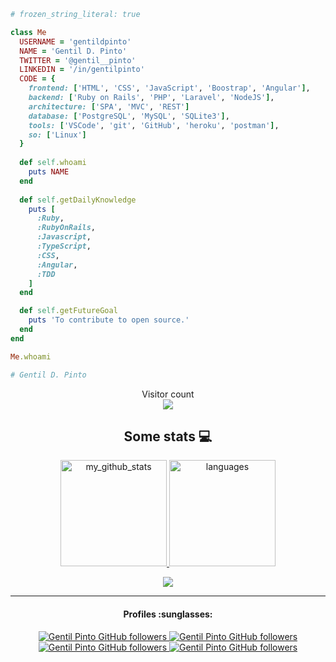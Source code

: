 <!--<p align="center">
    <img src="https://media.giphy.com/media/MeJgB3yMMwIaHmKD4z/giphy.gif" width="30%">
    WEB = 'https://gentilpinto.github.io/my-page/'
</p>-->

```ruby
# frozen_string_literal: true

class Me
  USERNAME = 'gentildpinto'
  NAME = 'Gentil D. Pinto'
  TWITTER = '@gentil__pinto'
  LINKEDIN = '/in/gentilpinto'
  CODE = {
    frontend: ['HTML', 'CSS', 'JavaScript', 'Boostrap', 'Angular'],
    backend: ['Ruby on Rails', 'PHP', 'Laravel', 'NodeJS'],
    architecture: ['SPA', 'MVC', 'REST']
    database: ['PostgreSQL', 'MySQL', 'SQLite3'],
    tools: ['VSCode', 'git', 'GitHub', 'heroku', 'postman'],
    so: ['Linux']
  }
    
  def self.whoami
    puts NAME
  end
    
  def self.getDailyKnowledge
    puts [
      :Ruby,
      :RubyOnRails,
      :Javascript,
      :TypeScript,
      :CSS,
      :Angular,
      :TDD
    ]
  end

  def self.getFutureGoal
    puts 'To contribute to open source.'
  end
end

Me.whoami

# Gentil D. Pinto
```

<p align="center"> 
  Visitor count<br>
  <img src="https://profile-counter.glitch.me/gentildpinto/count.svg" />
</p>

<h2 align="center">Some stats 💻</h2>
<!-- status codes -->
<a align="center" href="https://arshiamidos.github.io">
    <p align="center">
    <img src="https://github-readme-stats.vercel.app/api?username=gentildpinto&show_icons=true&theme=dracula" alt="my_github_stats" height="170" />&nbsp;<img src="https://github-readme-stats.vercel.app/api/top-langs/?username=gentildpinto&layout=compact&theme=dracula" alt="languages" height="170">
    </p>
</a>

<!-- thropy -->
<p align="center">
<a href="https://arshiamidos.github.io">
    <p align="center">
        <img src="https://github-profile-trophy.vercel.app/?username=gentildpinto&column=7&theme=dracula" />
    </p>
</a>
</p>

---

<!--<h4 align="center">Languages & Tools :computer: </h4>
<p align="center">
<img src="https://devicon.dev/devicon.git/icons/php/php-original.svg" width="25px" height="25px"/>
<img src="https://devicon.dev/devicon.git/icons/ruby/ruby-original.svg" width="25px" height="25px"/>
<img src="https://devicon.dev/devicon.git/icons/typescript/typescript-original.svg" width="25px" height="25px"/>
<img src="https://devicon.dev/devicon.git/icons/javascript/javascript-original.svg" width="25px" height="25px"/>
<img src="https://devicon.dev/devicon.git/icons/nodejs/nodejs-original.svg" width="25px" height="25px"/>
<img src="https://devicon.dev/devicon.git/icons/angularjs/angularjs-original.svg" width="25px" height="25px"/>
<img src="https://devicon.dev/devicon.git/icons/linux/linux-original.svg" width="25px" height="25px"/>
<img src="https://devicon.dev/devicon.git/icons/git/git-original.svg" width="25px" height="25px"/>
<img src="https://devicon.dev/devicon.git/icons/github/github-original.svg" width="25px" height="25px"/>
</p>-->

<h4 align="center">Profiles :sunglasses:</h4>
<p align="center">
  <a href="https://gentilpinto.github.io/my-page/">
    <img alt="Gentil Pinto GitHub followers" src="https://img.shields.io/badge/-Github-000?style=flat-circle&logo=Github&logoColor=white&link=https://gentilpinto.github.io/my-page/">
  </a>
  
  <!--<a href="https://www.facebook.com/gentil.pinto2">
    <img alt="Gentil Pinto GitHub followers" src="https://img.shields.io/badge/-facebook-blue?style=flat-circle&logo=Facebook&logoColor=white&link=https://www.facebook.com/gentil.pinto2">
  </a>-->
  
  <a href="https://twitter.com/gentil__pinto">
    <img alt="Gentil Pinto GitHub followers" src="https://img.shields.io/badge/-twitter-blue?style=flat-circle&logo=Twitter&logoColor=white&link=https://twitter.com/GentilDev">
  </a>
  
  <a href="https://www.linkedin.com/in/gentilpinto/">
    <img alt="Gentil Pinto GitHub followers" src="https://img.shields.io/badge/-LinkedIn-blue?style=flat-circle&logo=Linkedin&logoColor=white&link=https://www.linkedin.com/in/gentilpinto/">
  </a>
  
  <a href="mailto:gentil.pinto.dev@gmail.com">
    <img alt="Gentil Pinto GitHub followers" src="https://img.shields.io/badge/-Gmail-c14438?style=flat-circle&logo=Gmail&logoColor=white&link=mailto:gentil.pinto.dev@gmail.com">
  </a>
  
  <!--<a href="https://www.codewars.com/users/GentilPinto/badges/micro">
    <img alt="Gentil Pinto Codewars" src="https://www.codewars.com/users/GentilPinto/badges/micro">
  </a>-->
</p>

<!--
- Thanks for visiting. :heart: and Follow me !! :smile:
**GentilPinto/GentilPinto** is a ✨ _special_ ✨ repository because its `README.md` (this file) appears on your GitHub profile.

Here are some ideas to get you started:

- 🔭 I’m currently working on ...
- 🌱 I’m currently learning ...
- 👯 I’m looking to collaborate on ...
- 🤔 I’m looking for help with ...
- 💬 Ask me about ...
- 📫 How to reach me: ...
- 😄 Pronouns: ...
- ⚡ Fun fact: ...
-->
